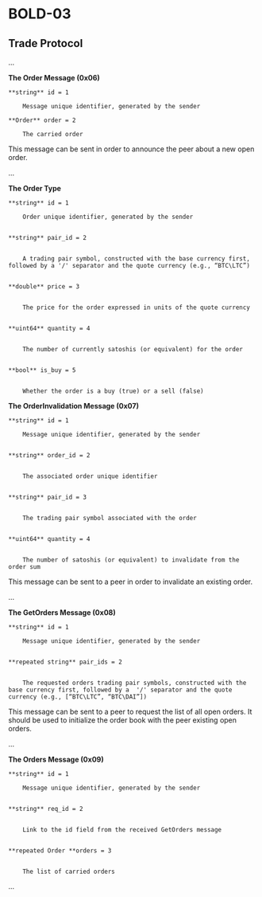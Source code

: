 # BOLD-03

## Trade Protocol

...

**The Order Message (0x06)**

	**string** id = 1

		Message unique identifier, generated by the sender 

	**Order** order = 2

		The carried order 

This message can be sent in order to announce the peer about a new open order.

...

**The Order Type**

	**string** id = 1

		Order unique identifier, generated by the sender 


    **string** pair_id = 2


        A trading pair symbol, constructed with the base currency first, followed by a '/' separator and the quote currency (e.g., “BTC\LTC”)


    **double** price = 3


        The price for the order expressed in units of the quote currency


    **uint64** quantity = 4


        The number of currently satoshis (or equivalent) for the order


    **bool** is_buy = 5


        Whether the order is a buy (true) or a sell (false)

**The OrderInvalidation Message (0x07)**

	**string** id = 1

		Message unique identifier, generated by the sender 


    **string** order_id = 2


    	The associated order unique identifier


    **string** pair_id = 3


        The trading pair symbol associated with the order


    **uint64** quantity = 4


        The number of satoshis (or equivalent) to invalidate from the order sum

This message can be sent to a peer in order to invalidate an existing order.

...

**The GetOrders Message (0x08)**

	**string** id = 1

		Message unique identifier, generated by the sender 


    **repeated string** pair_ids = 2


        The requested orders trading pair symbols, constructed with the base currency first, followed by a  '/' separator and the quote currency (e.g., [“BTC\LTC”, “BTC\DAI”])

This message can be sent to a peer to request the list of all open orders. It should be used to initialize the order book with the peer existing open orders.

...

**The Orders Message (0x09)**

	**string** id = 1

		Message unique identifier, generated by the sender 


    **string** req_id = 2


    	Link to the id field from the received GetOrders message


    **repeated Order **orders = 3


        The list of carried orders

...

